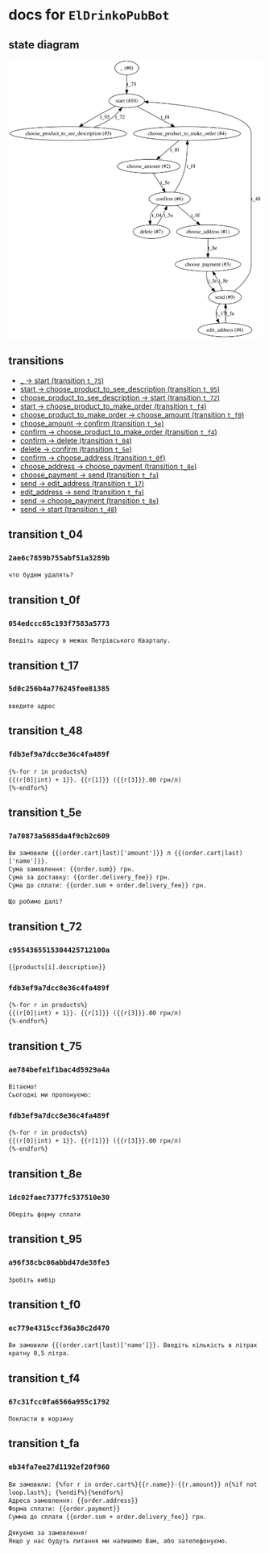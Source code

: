# docs for `ElDrinkoPubBot`

## state diagram

![](./states.svg)

## transitions

* [_ -> start (transition `t_75`)](#transition-t_75)
* [start -> choose_product_to_see_description (transition `t_95`)](#transition-t_95)
* [choose_product_to_see_description -> start (transition `t_72`)](#transition-t_72)
* [start -> choose_product_to_make_order (transition `t_f4`)](#transition-t_f4)
* [choose_product_to_make_order -> choose_amount (transition `t_f0`)](#transition-t_f0)
* [choose_amount -> confirm (transition `t_5e`)](#transition-t_5e)
* [confirm -> choose_product_to_make_order (transition `t_f4`)](#transition-t_f4)
* [confirm -> delete (transition `t_04`)](#transition-t_04)
* [delete -> confirm (transition `t_5e`)](#transition-t_5e)
* [confirm -> choose_address (transition `t_0f`)](#transition-t_0f)
* [choose_address -> choose_payment (transition `t_8e`)](#transition-t_8e)
* [choose_payment -> send (transition `t_fa`)](#transition-t_fa)
* [send -> edit_address (transition `t_17`)](#transition-t_17)
* [edit_address -> send (transition `t_fa`)](#transition-t_fa)
* [send -> choose_payment (transition `t_8e`)](#transition-t_8e)
* [send -> start (transition `t_48`)](#transition-t_48)

## transition t_04

### `2ae6c7859b755abf51a3289b`

```
что будем удалять?

```

## transition t_0f

### `054edccc65c193f7583a5773`

```
Введіть адресу в межах Петрівського Кварталу.

```

## transition t_17

### `5d0c256b4a776245fee81385`

```
введите адрес

```

## transition t_48

### `fdb3ef9a7dcc8e36c4fa489f`

```
{%-for r in products%}
{{(r[0]|int) + 1}}. {{r[1]}} ({{r[3]}}.00 грн/л)
{%-endfor%}

```

## transition t_5e

### `7a70873a5685da4f9cb2c609`

```
Ви замовили {{(order.cart|last)['amount']}} л {{(order.cart|last)['name']}}.
Сума замовлення: {{order.sum}} грн.
Сума за доставку: {{order.delivery_fee}} грн.
Сума до сплати: {{order.sum + order.delivery_fee}} грн.

Що робимо далі?

```

## transition t_72

### `c9554365515304425712100a`

```
{{products[i].description}}

```

### `fdb3ef9a7dcc8e36c4fa489f`

```
{%-for r in products%}
{{(r[0]|int) + 1}}. {{r[1]}} ({{r[3]}}.00 грн/л)
{%-endfor%}

```

## transition t_75

### `ae784befe1f1bac4d5929a4a`

```
Вітаємо!
Сьогодні ми пропонуємо:

```

### `fdb3ef9a7dcc8e36c4fa489f`

```
{%-for r in products%}
{{(r[0]|int) + 1}}. {{r[1]}} ({{r[3]}}.00 грн/л)
{%-endfor%}

```

## transition t_8e

### `1dc02faec7377fc537510e30`

```
Оберіть форму сплати

```

## transition t_95

### `a96f38cbc06abbd47de38fe3`

```
Зробіть вибір

```

## transition t_f0

### `ec779e4315ccf36a38c2d470`

```
Ви замовили {{(order.cart|last)['name']}}. Введіть кількість в літрах кратну 0,5 літра.

```

## transition t_f4

### `67c31fcc0fa6566a955c1792`

```
Покласти в корзину

```

## transition t_fa

### `eb34fa7ee27d1192ef20f960`

```
Ви замовили: {%for r in order.cart%}{{r.name}}-{{r.amount}} л{%if not loop.last%}; {%endif%}{%endfor%}
Адреса замовлення: {{order.address}}
Форма сплати: {{order.payment}}
Сумма до сплати {{order.sum + order.delivery_fee}} грн.

Дякуємо за замовлення!
Якщо у нас будуть питання ми напишемо Вам, або зателефонуємо.

```


